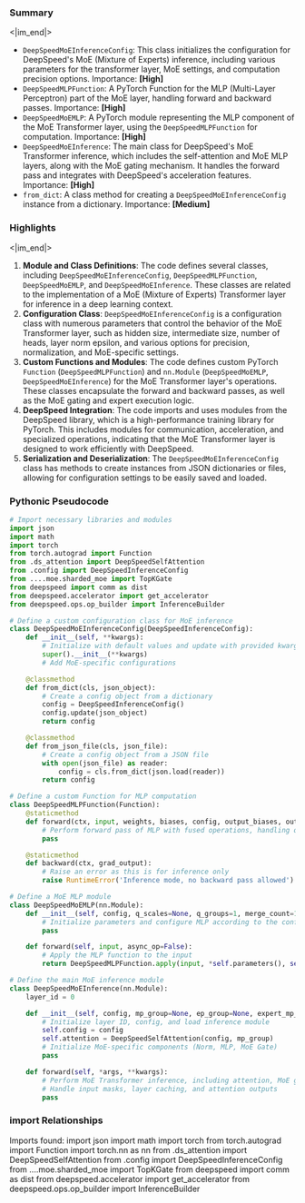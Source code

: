 

### Summary

<|im_end|>

* `DeepSpeedMoEInferenceConfig`: This class initializes the configuration for DeepSpeed's MoE (Mixture of Experts) inference, including various parameters for the transformer layer, MoE settings, and computation precision options. Importance: **[High]**
* `DeepSpeedMLPFunction`: A PyTorch Function for the MLP (Multi-Layer Perceptron) part of the MoE layer, handling forward and backward passes. Importance: **[High]**
* `DeepSpeedMoEMLP`: A PyTorch module representing the MLP component of the MoE Transformer layer, using the `DeepSpeedMLPFunction` for computation. Importance: **[High]**
* `DeepSpeedMoEInference`: The main class for DeepSpeed's MoE Transformer inference, which includes the self-attention and MoE MLP layers, along with the MoE gating mechanism. It handles the forward pass and integrates with DeepSpeed's acceleration features. Importance: **[High]**
* `from_dict`: A class method for creating a `DeepSpeedMoEInferenceConfig` instance from a dictionary. Importance: **[Medium]**

### Highlights

<|im_end|>

1. **Module and Class Definitions**: The code defines several classes, including `DeepSpeedMoEInferenceConfig`, `DeepSpeedMLPFunction`, `DeepSpeedMoEMLP`, and `DeepSpeedMoEInference`. These classes are related to the implementation of a MoE (Mixture of Experts) Transformer layer for inference in a deep learning context.
2. **Configuration Class**: `DeepSpeedMoEInferenceConfig` is a configuration class with numerous parameters that control the behavior of the MoE Transformer layer, such as hidden size, intermediate size, number of heads, layer norm epsilon, and various options for precision, normalization, and MoE-specific settings.
3. **Custom Functions and Modules**: The code defines custom PyTorch `Function` (`DeepSpeedMLPFunction`) and `nn.Module` (`DeepSpeedMoEMLP`, `DeepSpeedMoEInference`) for the MoE Transformer layer's operations. These classes encapsulate the forward and backward passes, as well as the MoE gating and expert execution logic.
4. **DeepSpeed Integration**: The code imports and uses modules from the DeepSpeed library, which is a high-performance training library for PyTorch. This includes modules for communication, acceleration, and specialized operations, indicating that the MoE Transformer layer is designed to work efficiently with DeepSpeed.
5. **Serialization and Deserialization**: The `DeepSpeedMoEInferenceConfig` class has methods to create instances from JSON dictionaries or files, allowing for configuration settings to be easily saved and loaded.

### Pythonic Pseudocode

```python
# Import necessary libraries and modules
import json
import math
import torch
from torch.autograd import Function
from .ds_attention import DeepSpeedSelfAttention
from .config import DeepSpeedInferenceConfig
from ....moe.sharded_moe import TopKGate
from deepspeed import comm as dist
from deepspeed.accelerator import get_accelerator
from deepspeed.ops.op_builder import InferenceBuilder

# Define a custom configuration class for MoE inference
class DeepSpeedMoEInferenceConfig(DeepSpeedInferenceConfig):
    def __init__(self, **kwargs):
        # Initialize with default values and update with provided kwargs
        super().__init__(**kwargs)
        # Add MoE-specific configurations

    @classmethod
    def from_dict(cls, json_object):
        # Create a config object from a dictionary
        config = DeepSpeedInferenceConfig()
        config.update(json_object)
        return config

    @classmethod
    def from_json_file(cls, json_file):
        # Create a config object from a JSON file
        with open(json_file) as reader:
            config = cls.from_dict(json.load(reader))
        return config

# Define a custom Function for MLP computation
class DeepSpeedMLPFunction(Function):
    @staticmethod
    def forward(ctx, input, weights, biases, config, output_biases, output_weights, q_scales, q_groups, merge_count, mp_group, async_op):
        # Perform forward pass of MLP with fused operations, handling quantization if needed
        pass

    @staticmethod
    def backward(ctx, grad_output):
        # Raise an error as this is for inference only
        raise RuntimeError('Inference mode, no backward pass allowed')

# Define a MoE MLP module
class DeepSpeedMoEMLP(nn.Module):
    def __init__(self, config, q_scales=None, q_groups=1, merge_count=1, mlp_extra_grouping=False, mp_group=None):
        # Initialize parameters and configure MLP according to the config
        pass

    def forward(self, input, async_op=False):
        # Apply the MLP function to the input
        return DeepSpeedMLPFunction.apply(input, *self.parameters(), self.config, async_op)

# Define the main MoE inference module
class DeepSpeedMoEInference(nn.Module):
    layer_id = 0

    def __init__(self, config, mp_group=None, ep_group=None, expert_mp_group=None, quantize_scales=None, quantize_groups=1, merge_count=1, mlp_extra_grouping=False):
        # Initialize layer ID, config, and load inference module
        self.config = config
        self.attention = DeepSpeedSelfAttention(config, mp_group)
        # Initialize MoE-specific components (Norm, MLP, MoE Gate)
        pass

    def forward(self, *args, **kwargs):
        # Perform MoE Transformer inference, including attention, MoE gating, and MLP computation
        # Handle input masks, layer caching, and attention outputs
        pass
```


### import Relationships

Imports found:
import json
import math
import torch
from torch.autograd import Function
import torch.nn as nn
from .ds_attention import DeepSpeedSelfAttention
from .config import DeepSpeedInferenceConfig
from ....moe.sharded_moe import TopKGate
from deepspeed import comm as dist
from deepspeed.accelerator import get_accelerator
from deepspeed.ops.op_builder import InferenceBuilder
